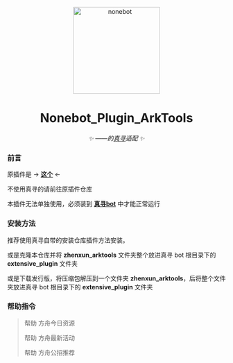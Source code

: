 <p align="center">
  <a href="https://v2.nonebot.dev/"><img src="https://v2.nonebot.dev/logo.png" width="200" height="200" alt="nonebot"></a>
</p>

<div align="center">

# **Nonebot_Plugin_ArkTools**

_✨ ——的[真寻](https://github.com/HibiKier/zhenxun_bot)适配 ✨_
  
</div>

### 前言

原插件是 -> **[这个](https://github.com/NumberSir/nonebot_plugin_arktools)** <- 

不使用真寻的请前往原插件仓库

本插件无法单独使用，必须装到 **[真寻bot](https://github.com/HibiKier/zhenxun_bot)** 中才能正常运行

### 安装方法

推荐使用真寻自带的安装仓库插件方法安装。

或是克隆本仓库并将 **zhenxun_arktools** 文件夹整个放进真寻 bot 根目录下的 **extensive_plugin** 文件夹

或是下载发行版，将压缩包解压到一个文件夹 **zhenxun_arktools**，后将整个文件夹放进真寻 bot 根目录下的 **extensive_plugin** 文件夹

### 帮助指令

> 帮助 方舟今日资源
> 
> 帮助 方舟最新活动
> 
> 帮助 方舟公招推荐

